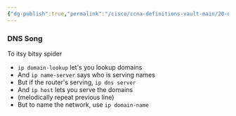 ```yaml
---
{"dg-publish":true,"permalink":"/cisco/ccna-definitions-vault-main/20-definitions/25-mnemonics-and-summaries/dns-song/","tags":["#extop-4-3"]}
---
```


### DNS Song
To itsy bitsy spider
- `ip domain-lookup` let's you lookup domains
- And `ip name-server` says who is serving names
- But if the router's serving, `ip dns server`
- And `ip host` lets you serve the domains
- (melodically repeat previous line)
- But to name the network, use `ip domain-name`


